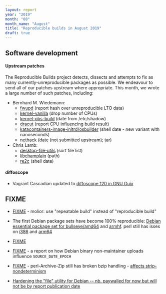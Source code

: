 ```yaml
---
layout: report
year: "2019"
month: "08"
month_name: "August"
title: "Reproducible builds in August 2019"
draft: true
---
```


## Software development

#### Upstream patches

The Reproducible Builds project detects, dissects and attempts to fix as many currently-unreproducible packages as possible. We endeavour to send all of our patches upstream where appropriate. This month, we wrote a large number of such patches, including:

* Bernhard M. Wiedemann:
    * [fwupd](https://bugzilla.opensuse.org/show_bug.cgi?id=1143905) (report hash over unreproducible LTO data)
    * [kernel-vanilla](https://lists.opensuse.org/opensuse-kernel/2019-08/msg00000.html) (drop number of CPUs)
    * [kernel-obs-build](https://lists.opensuse.org/opensuse-kernel/2019-08/msg00001.html) (date from /etc/shadow)
    * [dracut](https://github.com/dracutdevs/dracut/issues/617) (report CPU influencing build result)
    * [katacontainers-image-initrd/osbuilder](https://github.com/kata-containers/osbuilder/pull/340) (shell date - new variant with nanoseconds)
    * [nethack](https://build.opensuse.org/request/show/722212) (date (not submitted upstream); tar)
* Chris Lamb:
    * [desktop-file-utils](https://bugs.debian.org/cgi-bin/bugreport.cgi?bug=872728) (sort file list)
    * [libchamplain](https://gitlab.gnome.org/GNOME/libchamplain/merge_requests/9) (path)
    * [re2c](https://github.com/skvadrik/re2c/pull/258) (shell date)

#### diffoscope

* Vagrant Cascadian updated to [diffoscope 120 in GNU Guix](https://git.savannah.gnu.org/cgit/guix.git/commit/?id=c91364d36cf6c8fc4c696d151eb9fca7832cf898)


## FIXME

* [FIXME](https://github.com/molior-dbs/molior/issues/3) - molior: use "repeatable build" instead of "reproducible build"

* The first Debian package sets have become 100% reproducible: [Debian essential package set for bullseye/amd64](https://tests.reproducible-builds.org/debian/bullseye/amd64/pkg_set_essential.html) and [armhf](https://tests.reproducible-builds.org/debian/bullseye/armhf/pkg_set_essential.html). perl still has isses on [i386](https://tests.reproducible-builds.org/debian/rb-pkg/bullseye/i386/diffoscope-results/perl.html) and [arm64](https://tests.reproducible-builds.org/debian/rb-pkg/bullseye/arm64/diffoscope-results/perl.html)

* [FIXME](https://bugs.debian.org/934511)

* [FIXME](https://bugs.debian.org/934405) - a report on how Debian binary non-maintainer uploads influence `SOURCE_DATE_EPOCH`

* [FIXME](https://github.com/redhotpenguin/perl-Archive-Zip/issues/26#issuecomment-521408412) - perl-Archive-Zip still has broken bzip handling - [affects strip-nondeterminism](https://salsa.debian.org/reproducible-builds/strip-nondeterminism/issues/1)

* [Hardening the "file" utility for Debian -- nb. paywalled for now but will not be by report publication date](https://lwn.net/Articles/796108)
